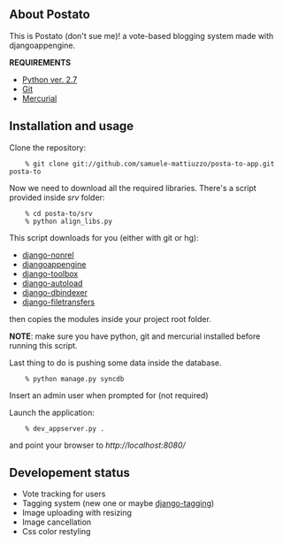 About Postato
----

This is Postato (don't sue me)! a vote-based blogging system made with djangoappengine.

**REQUIREMENTS**

+ [Python ver. 2.7](http://www.python.org/download/releases/2.7/)
+ [Git](https://github.com/)
+ [Mercurial](http://mercurial.selenic.com)


Installation and usage
----------------------

Clone the repository:

        % git clone git://github.com/samuele-mattiuzzo/posta-to-app.git posta-to

Now we need to download all the required libraries.
There's a script provided inside *srv* folder:

        % cd posta-to/srv
        % python align_libs.py

This script downloads for you (either with git or hg):

+ [django-nonrel][1]
+ [djangoappengine][2]
+ [django-toolbox][3]
+ [django-autoload][4]
+ [django-dbindexer][5]
+ [django-filetransfers][6]

then copies the modules inside your project root folder.

**NOTE**: make sure you have python, git and mercurial installed before running this script.

Last thing to do is pushing some data inside the database.

        % python manage.py syncdb

Insert an admin user when prompted for (not required)

Launch the application:

		% dev_appserver.py .

and point your browser to *http://localhost:8080/*


Developement status
----------------
- Vote tracking for users
- Tagging system (new one or maybe [django-tagging][7])
- Image uploading with resizing
- Image cancellation
- Css color restyling


[1]: https://github.com/django-nonrel
[2]: https://github.com/djangoappengine
[3]: https://github.com/django-nonrel/djangotoolbox
[4]: http://bitbucket.org/twanschik/django-autoload/
[5]: https://github.com/django-nonrel/django-dbindexer
[6]: https://bitbucket.org/wkornewald/django-filetransfers
[7]: http://code.google.com/p/django-tagging/
